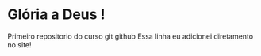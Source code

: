 # Glória a Deus !
 Primeiro repositorio do curso git github
Essa linha eu adicionei diretamento no site!
